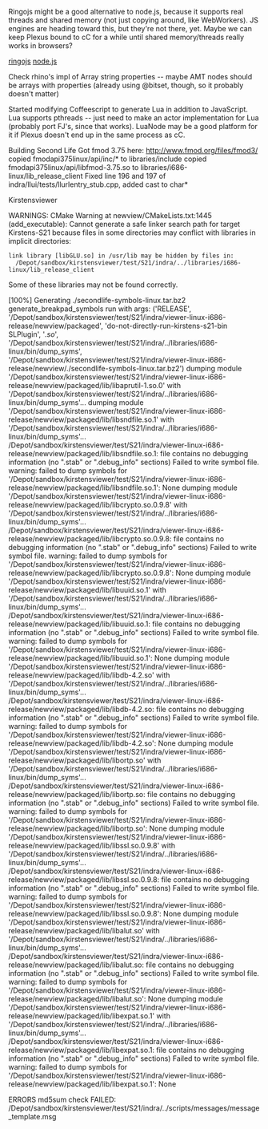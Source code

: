 Ringojs might be a good alternative to node.js, because it supports real threads and shared memory (not just copying around, like WebWorkers).  JS engines are heading toward this, but they're not there, yet.  Maybe we can keep Plexus bound to cC for a while until shared memory/threads really works in browsers?

[ringojs](http://www.ringojs.org)
[node.js](http://nodejs.org/)


Check rhino's impl of Array string properties -- maybe AMT nodes should be arrays with properties (already using @bitset, though, so  it probably doesn't matter)

Started modifying Coffeescript to generate Lua in addition to JavaScript.  Lua supports pthreads -- just need to make an actor implementation for Lua (probably port FJ's, since that works).  LuaNode may be a good platform for it if Plexus doesn't end up in the same process as cC.

Building Second Life
Got fmod 3.75 here: http://www.fmod.org/files/fmod3/
copied fmodapi375linux/api/inc/* to libraries/include
copied fmodapi375linux/api/libfmod-3.75.so to libraries/i686-linux/lib_release_client
Fixed line 196 and 197 of indra/llui/tests/llurlentry_stub.cpp, added cast to char*


Kirstensviewer

WARNINGS:
CMake Warning at newview/CMakeLists.txt:1445 (add_executable):
  Cannot generate a safe linker search path for target Kirstens-S21 because
  files in some directories may conflict with libraries in implicit
  directories:

    link library [libGLU.so] in /usr/lib may be hidden by files in:
      /Depot/sandbox/kirstensviewer/test/S21/indra/../libraries/i686-linux/lib_release_client

  Some of these libraries may not be found correctly.


[100%] Generating ./secondlife-symbols-linux.tar.bz2
generate_breakpad_symbols run with args: ('RELEASE', '/Depot/sandbox/kirstensviewer/test/S21/indra/viewer-linux-i686-release/newview/packaged', 'do-not-directly-run-kirstens-s21-bin SLPlugin', '*.so*', '/Depot/sandbox/kirstensviewer/test/S21/indra/../libraries/i686-linux/bin/dump_syms', '/Depot/sandbox/kirstensviewer/test/S21/indra/viewer-linux-i686-release/newview/./secondlife-symbols-linux.tar.bz2')
dumping module '/Depot/sandbox/kirstensviewer/test/S21/indra/viewer-linux-i686-release/newview/packaged/lib/libaprutil-1.so.0' with '/Depot/sandbox/kirstensviewer/test/S21/indra/../libraries/i686-linux/bin/dump_syms'...
dumping module '/Depot/sandbox/kirstensviewer/test/S21/indra/viewer-linux-i686-release/newview/packaged/lib/libsndfile.so.1' with '/Depot/sandbox/kirstensviewer/test/S21/indra/../libraries/i686-linux/bin/dump_syms'...
/Depot/sandbox/kirstensviewer/test/S21/indra/viewer-linux-i686-release/newview/packaged/lib/libsndfile.so.1: file contains no debugging information (no ".stab" or ".debug_info" sections)
Failed to write symbol file.
warning: failed to dump symbols for '/Depot/sandbox/kirstensviewer/test/S21/indra/viewer-linux-i686-release/newview/packaged/lib/libsndfile.so.1': None
dumping module '/Depot/sandbox/kirstensviewer/test/S21/indra/viewer-linux-i686-release/newview/packaged/lib/libcrypto.so.0.9.8' with '/Depot/sandbox/kirstensviewer/test/S21/indra/../libraries/i686-linux/bin/dump_syms'...
/Depot/sandbox/kirstensviewer/test/S21/indra/viewer-linux-i686-release/newview/packaged/lib/libcrypto.so.0.9.8: file contains no debugging information (no ".stab" or ".debug_info" sections)
Failed to write symbol file.
warning: failed to dump symbols for '/Depot/sandbox/kirstensviewer/test/S21/indra/viewer-linux-i686-release/newview/packaged/lib/libcrypto.so.0.9.8': None
dumping module '/Depot/sandbox/kirstensviewer/test/S21/indra/viewer-linux-i686-release/newview/packaged/lib/libuuid.so.1' with '/Depot/sandbox/kirstensviewer/test/S21/indra/../libraries/i686-linux/bin/dump_syms'...
/Depot/sandbox/kirstensviewer/test/S21/indra/viewer-linux-i686-release/newview/packaged/lib/libuuid.so.1: file contains no debugging information (no ".stab" or ".debug_info" sections)
Failed to write symbol file.
warning: failed to dump symbols for '/Depot/sandbox/kirstensviewer/test/S21/indra/viewer-linux-i686-release/newview/packaged/lib/libuuid.so.1': None
dumping module '/Depot/sandbox/kirstensviewer/test/S21/indra/viewer-linux-i686-release/newview/packaged/lib/libdb-4.2.so' with '/Depot/sandbox/kirstensviewer/test/S21/indra/../libraries/i686-linux/bin/dump_syms'...
/Depot/sandbox/kirstensviewer/test/S21/indra/viewer-linux-i686-release/newview/packaged/lib/libdb-4.2.so: file contains no debugging information (no ".stab" or ".debug_info" sections)
Failed to write symbol file.
warning: failed to dump symbols for '/Depot/sandbox/kirstensviewer/test/S21/indra/viewer-linux-i686-release/newview/packaged/lib/libdb-4.2.so': None
dumping module '/Depot/sandbox/kirstensviewer/test/S21/indra/viewer-linux-i686-release/newview/packaged/lib/libortp.so' with '/Depot/sandbox/kirstensviewer/test/S21/indra/../libraries/i686-linux/bin/dump_syms'...
/Depot/sandbox/kirstensviewer/test/S21/indra/viewer-linux-i686-release/newview/packaged/lib/libortp.so: file contains no debugging information (no ".stab" or ".debug_info" sections)
Failed to write symbol file.
warning: failed to dump symbols for '/Depot/sandbox/kirstensviewer/test/S21/indra/viewer-linux-i686-release/newview/packaged/lib/libortp.so': None
dumping module '/Depot/sandbox/kirstensviewer/test/S21/indra/viewer-linux-i686-release/newview/packaged/lib/libssl.so.0.9.8' with '/Depot/sandbox/kirstensviewer/test/S21/indra/../libraries/i686-linux/bin/dump_syms'...
/Depot/sandbox/kirstensviewer/test/S21/indra/viewer-linux-i686-release/newview/packaged/lib/libssl.so.0.9.8: file contains no debugging information (no ".stab" or ".debug_info" sections)
Failed to write symbol file.
warning: failed to dump symbols for '/Depot/sandbox/kirstensviewer/test/S21/indra/viewer-linux-i686-release/newview/packaged/lib/libssl.so.0.9.8': None
dumping module '/Depot/sandbox/kirstensviewer/test/S21/indra/viewer-linux-i686-release/newview/packaged/lib/libalut.so' with '/Depot/sandbox/kirstensviewer/test/S21/indra/../libraries/i686-linux/bin/dump_syms'...
/Depot/sandbox/kirstensviewer/test/S21/indra/viewer-linux-i686-release/newview/packaged/lib/libalut.so: file contains no debugging information (no ".stab" or ".debug_info" sections)
Failed to write symbol file.
warning: failed to dump symbols for '/Depot/sandbox/kirstensviewer/test/S21/indra/viewer-linux-i686-release/newview/packaged/lib/libalut.so': None
dumping module '/Depot/sandbox/kirstensviewer/test/S21/indra/viewer-linux-i686-release/newview/packaged/lib/libexpat.so.1' with '/Depot/sandbox/kirstensviewer/test/S21/indra/../libraries/i686-linux/bin/dump_syms'...
/Depot/sandbox/kirstensviewer/test/S21/indra/viewer-linux-i686-release/newview/packaged/lib/libexpat.so.1: file contains no debugging information (no ".stab" or ".debug_info" sections)
Failed to write symbol file.
warning: failed to dump symbols for '/Depot/sandbox/kirstensviewer/test/S21/indra/viewer-linux-i686-release/newview/packaged/lib/libexpat.so.1': None


ERRORS
md5sum check FAILED: /Depot/sandbox/kirstensviewer/test/S21/indra/../scripts/messages/message_template.msg

